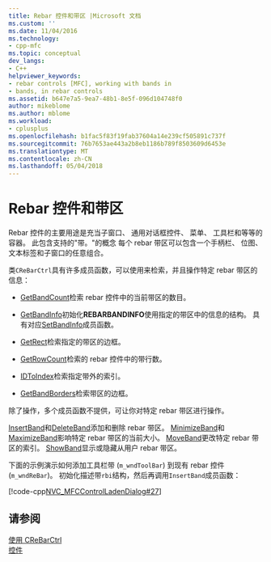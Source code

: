 ```yaml
---
title: Rebar 控件和带区 |Microsoft 文档
ms.custom: ''
ms.date: 11/04/2016
ms.technology:
- cpp-mfc
ms.topic: conceptual
dev_langs:
- C++
helpviewer_keywords:
- rebar controls [MFC], working with bands in
- bands, in rebar controls
ms.assetid: b647e7a5-9ea7-48b1-8e5f-096d104748f0
author: mikeblome
ms.author: mblome
ms.workload:
- cplusplus
ms.openlocfilehash: b1fac5f83f19fab37604a14e239cf505891c737f
ms.sourcegitcommit: 76b7653ae443a2b8eb1186b789f8503609d6453e
ms.translationtype: MT
ms.contentlocale: zh-CN
ms.lasthandoff: 05/04/2018
---
```

# <a name="rebar-controls-and-bands"></a>Rebar 控件和带区
Rebar 控件的主要用途是充当子窗口、 通用对话框控件、 菜单、 工具栏和等等的容器。 此包含支持的"带。"的概念 每个 rebar 带区可以包含一个手柄栏、 位图、 文本标签和子窗口的任意组合。  
  
 类`CReBarCtrl`具有许多成员函数，可以使用来检索，并且操作特定 rebar 带区的信息：  
  
-   [GetBandCount](../mfc/reference/crebarctrl-class.md#getbandcount)检索 rebar 控件中的当前带区的数目。  
  
-   [GetBandInfo](../mfc/reference/crebarctrl-class.md#getbandinfo)初始化**REBARBANDINFO**使用指定的带区中的信息的结构。 具有对应[SetBandInfo](../mfc/reference/crebarctrl-class.md#setbandinfo)成员函数。  
  
-   [GetRect](../mfc/reference/crebarctrl-class.md#getrect)检索指定的带区的边框。  
  
-   [GetRowCount](../mfc/reference/crebarctrl-class.md#getrowcount)检索的 rebar 控件中的带行数。  
  
-   [IDToIndex](../mfc/reference/crebarctrl-class.md#idtoindex)检索指定带外的索引。  
  
-   [GetBandBorders](../mfc/reference/crebarctrl-class.md#getbandborders)检索带区的边框。  
  
 除了操作，多个成员函数不提供，可让你对特定 rebar 带区进行操作。  
  
 [InsertBand](../mfc/reference/crebarctrl-class.md#insertband)和[DeleteBand](../mfc/reference/crebarctrl-class.md#deleteband)添加和删除 rebar 带区。 [MinimizeBand](../mfc/reference/crebarctrl-class.md#minimizeband)和[MaximizeBand](../mfc/reference/crebarctrl-class.md#maximizeband)影响特定 rebar 带区的当前大小。 [MoveBand](../mfc/reference/crebarctrl-class.md#moveband)更改特定 rebar 带区的索引。 [ShowBand](../mfc/reference/crebarctrl-class.md#showband)显示或隐藏从用户 rebar 带区。  
  
 下面的示例演示如何添加工具栏带 (`m_wndToolBar`) 到现有 rebar 控件 (`m_wndReBar`)。 初始化描述带`rbi`结构，然后再调用`InsertBand`成员函数：  
  
 [!code-cpp[NVC_MFCControlLadenDialog#27](../mfc/codesnippet/cpp/rebar-controls-and-bands_1.cpp)]  
  
## <a name="see-also"></a>请参阅  
 [使用 CReBarCtrl](../mfc/using-crebarctrl.md)   
 [控件](../mfc/controls-mfc.md)

